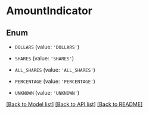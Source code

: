 # AmountIndicator


## Enum

* `DOLLARS` (value: `'DOLLARS'`)

* `SHARES` (value: `'SHARES'`)

* `ALL_SHARES` (value: `'ALL_SHARES'`)

* `PERCENTAGE` (value: `'PERCENTAGE'`)

* `UNKNOWN` (value: `'UNKNOWN'`)

[[Back to Model list]](../README.md#documentation-for-models) [[Back to API list]](../README.md#documentation-for-api-endpoints) [[Back to README]](../README.md)


